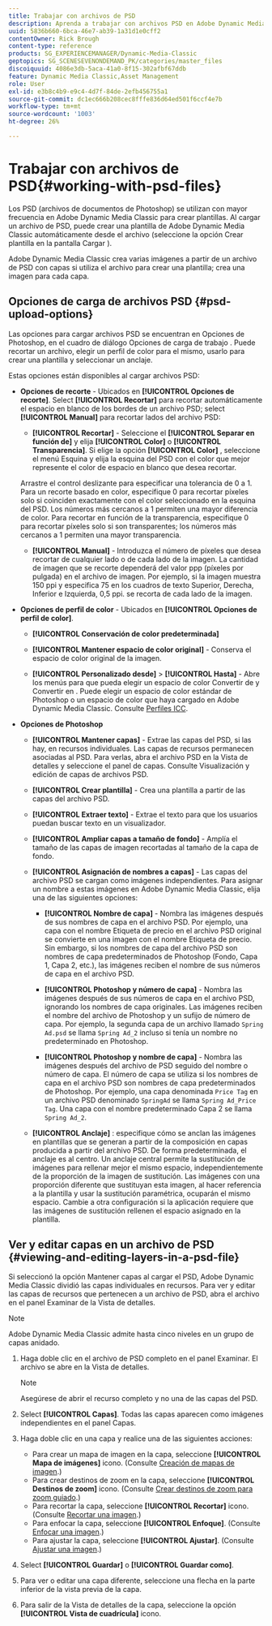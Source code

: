 ```yaml
---
title: Trabajar con archivos de PSD
description: Aprenda a trabajar con archivos PSD en Adobe Dynamic Media Classic.
uuid: 5836b660-6bca-46e7-ab39-1a31d1e0cff2
contentOwner: Rick Brough
content-type: reference
products: SG_EXPERIENCEMANAGER/Dynamic-Media-Classic
geptopics: SG_SCENESEVENONDEMAND_PK/categories/master_files
discoiquuid: 4086e3db-5aca-41a0-8f15-302afbf67ddb
feature: Dynamic Media Classic,Asset Management
role: User
exl-id: e3b8c4b9-e9c4-4d7f-84de-2efb456755a1
source-git-commit: dc1ec666b208cec8fffe836d64ed501f6ccf4e7b
workflow-type: tm+mt
source-wordcount: '1003'
ht-degree: 26%

---
```


# Trabajar con archivos de PSD{#working-with-psd-files}

<!--   USED TO BE AN OPTION UNDER COLOR PROFILE OPTIONS * **Convert To sRGB (default)** - Converts to sRGB (Standard Red Green Blue). sRGB is the recommended color space for displaying images on web pages. -->

Los PSD (archivos de documentos de Photoshop) se utilizan con mayor frecuencia en Adobe Dynamic Media Classic para crear plantillas. Al cargar un archivo de PSD, puede crear una plantilla de Adobe Dynamic Media Classic automáticamente desde el archivo (seleccione la opción Crear plantilla en la pantalla Cargar ).

Adobe Dynamic Media Classic crea varias imágenes a partir de un archivo de PSD con capas si utiliza el archivo para crear una plantilla; crea una imagen para cada capa.

## Opciones de carga de archivos PSD {#psd-upload-options}

Las opciones para cargar archivos PSD se encuentran en Opciones de Photoshop, en el cuadro de diálogo Opciones de carga de trabajo . Puede recortar un archivo, elegir un perfil de color para el mismo, usarlo para crear una plantilla y seleccionar un anclaje.

Estas opciones están disponibles al cargar archivos PSD:

* **Opciones de recorte** - Ubicados en **[!UICONTROL Opciones de recorte]**. Select **[!UICONTROL Recortar]** para recortar automáticamente el espacio en blanco de los bordes de un archivo PSD; select **[!UICONTROL Manual]** para recortar lados del archivo PSD:

   * **[!UICONTROL Recortar]** - Seleccione el **[!UICONTROL Separar en función de]** y elija **[!UICONTROL Color]** o **[!UICONTROL Transparencia]**.
   Si elige la opción **[!UICONTROL Color]** , seleccione el menú Esquina y elija la esquina del PSD con el color que mejor represente el color de espacio en blanco que desea recortar.

   Arrastre el control deslizante para especificar una tolerancia de 0 a 1. Para un recorte basado en color, especifique 0 para recortar píxeles solo si coinciden exactamente con el color seleccionado en la esquina del PSD. Los números más cercanos a 1 permiten una mayor diferencia de color. Para recortar en función de la transparencia, especifique 0 para recortar píxeles solo si son transparentes; los números más cercanos a 1 permiten una mayor transparencia.

   * **[!UICONTROL Manual]** - Introduzca el número de píxeles que desea recortar de cualquier lado o de cada lado de la imagen. La cantidad de imagen que se recorte dependerá del valor ppp (píxeles por pulgada) en el archivo de imagen. Por ejemplo, si la imagen muestra 150 ppi y especifica 75 en los cuadros de texto Superior, Derecha, Inferior e Izquierda, 0,5 ppi. se recorta de cada lado de la imagen.


* **Opciones de perfil de color** - Ubicados en **[!UICONTROL Opciones de perfil de color]**.

   * **[!UICONTROL Conservación de color predeterminada]**

   * **[!UICONTROL Mantener espacio de color original]** - Conserva el espacio de color original de la imagen.

   * **[!UICONTROL Personalizado desde]** > **[!UICONTROL Hasta]** - Abre los menús para que pueda elegir un espacio de color Convertir de y Convertir en . Puede elegir un espacio de color estándar de Photoshop o un espacio de color que haya cargado en Adobe Dynamic Media Classic. Consulte [Perfiles ICC](/help/icc-profiles.md).

* **Opciones de Photoshop**

   * **[!UICONTROL Mantener capas]** - Extrae las capas del PSD, si las hay, en recursos individuales. Las capas de recursos permanecen asociadas al PSD. Para verlas, abra el archivo PSD en la Vista de detalles y seleccione el panel de capas. Consulte Visualización y edición de capas de archivos PSD.

   * **[!UICONTROL Crear plantilla]** - Crea una plantilla a partir de las capas del archivo PSD.

   * **[!UICONTROL Extraer texto]** - Extrae el texto para que los usuarios puedan buscar texto en un visualizador.

   * **[!UICONTROL Ampliar capas a tamaño de fondo]** - Amplía el tamaño de las capas de imagen recortadas al tamaño de la capa de fondo.

   * **[!UICONTROL Asignación de nombres a capas]** - Las capas del archivo PSD se cargan como imágenes independientes. Para asignar un nombre a estas imágenes en Adobe Dynamic Media Classic, elija una de las siguientes opciones:

      * **[!UICONTROL Nombre de capa]** - Nombra las imágenes después de sus nombres de capa en el archivo PSD. Por ejemplo, una capa con el nombre Etiqueta de precio en el archivo PSD original se convierte en una imagen con el nombre Etiqueta de precio. Sin embargo, si los nombres de capa del archivo PSD son nombres de capa predeterminados de Photoshop (Fondo, Capa 1, Capa 2, etc.), las imágenes reciben el nombre de sus números de capa en el archivo PSD. <!-- not their default layer names -->

      * **[!UICONTROL Photoshop y número de capa]** - Nombra las imágenes después de sus números de capa en el archivo PSD, ignorando los nombres de capa originales. Las imágenes reciben el nombre del archivo de Photoshop y un sufijo de número de capa. Por ejemplo, la segunda capa de un archivo llamado `Spring Ad.psd` se llama `Spring Ad_2` incluso si tenía un nombre no predeterminado en Photoshop.

      * **[!UICONTROL Photoshop y nombre de capa]** - Nombra las imágenes después del archivo de PSD seguido del nombre o número de capa. El número de capa se utiliza si los nombres de capa en el archivo PSD son nombres de capa predeterminados de Photoshop. Por ejemplo, una capa denominada `Price Tag` en un archivo PSD denominado `SpringAd` se llama `Spring Ad_Price Tag`. Una capa con el nombre predeterminado Capa 2 se llama `Spring Ad_2`.
   * **[!UICONTROL Anclaje]** : especifique cómo se anclan las imágenes en plantillas que se generan a partir de la composición en capas producida a partir del archivo PSD. De forma predeterminada, el anclaje es al centro. Un anclaje central permite la sustitución de imágenes para rellenar mejor el mismo espacio, independientemente de la proporción de la imagen de sustitución. Las imágenes con una proporción diferente que sustituyan esta imagen, al hacer referencia a la plantilla y usar la sustitución paramétrica, ocuparán el mismo espacio. Cambie a otra configuración si la aplicación requiere que las imágenes de sustitución rellenen el espacio asignado en la plantilla.


## Ver y editar capas en un archivo de PSD {#viewing-and-editing-layers-in-a-psd-file}

Si seleccionó la opción Mantener capas al cargar el PSD, Adobe Dynamic Media Classic dividió las capas individuales en recursos. Para ver y editar las capas de recursos que pertenecen a un archivo de PSD, abra el archivo en el panel Examinar de la Vista de detalles.

>[!NOTE]
>
>Adobe Dynamic Media Classic admite hasta cinco niveles en un grupo de capas anidado.

1. Haga doble clic en el archivo de PSD completo en el panel Examinar. El archivo se abre en la Vista de detalles.

   >[!NOTE]
   >
   >Asegúrese de abrir el recurso completo y no una de las capas del PSD.

1. Select **[!UICONTROL Capas]**. Todas las capas aparecen como imágenes independientes en el panel Capas.
1. Haga doble clic en una capa y realice una de las siguientes acciones:

   * Para crear un mapa de imagen en la capa, seleccione **[!UICONTROL Mapa de imágenes]** icono. (Consulte [Creación de mapas de imagen](creating-image-maps.md#creating_image_maps).)
   * Para crear destinos de zoom en la capa, seleccione **[!UICONTROL Destinos de zoom]** icono. (Consulte [Crear destinos de zoom para zoom guiado](creating-zoom-targets-guided-zoom.md#creating_zoom_targets_for_guided_zoom).)
   * Para recortar la capa, seleccione **[!UICONTROL Recortar]** icono. (Consulte [Recortar una imagen](cropping-image.md#cropping_an_image).)
   * Para enfocar la capa, seleccione **[!UICONTROL Enfoque]**. (Consulte [Enfocar una imagen](sharpening-image.md#sharpening_an_image).)
   * Para ajustar la capa, seleccione **[!UICONTROL Ajustar]**. (Consulte [Ajustar una imagen](adjusting-image.md#adjusting_an_image).)

1. Select **[!UICONTROL Guardar]** o **[!UICONTROL Guardar como]**.
1. Para ver o editar una capa diferente, seleccione una flecha en la parte inferior de la vista previa de la capa.
1. Para salir de la Vista de detalles de la capa, seleccione la opción **[!UICONTROL Vista de cuadrícula]** icono.
